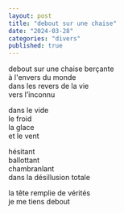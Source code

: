 ```yaml
---
layout: post
title: "debout sur une chaise"
date: "2024-03-28"
categories: "divers"
published: true
---
```


debout sur une chaise berçante  
à l'envers du monde  
dans les revers de la vie  
vers l’inconnu  

dans le vide  
le froid  
la glace  
et le vent  

hésitant  
ballottant  
chambranlant  
dans la désillusion totale  

la tête remplie de vérités  
je me tiens debout  
